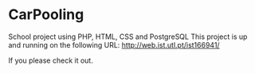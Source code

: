 CarPooling
==========

School project using PHP, HTML, CSS and PostgreSQL
This project is up and running on the following URL:
http://web.ist.utl.pt/ist166941/

If you please check it out.
